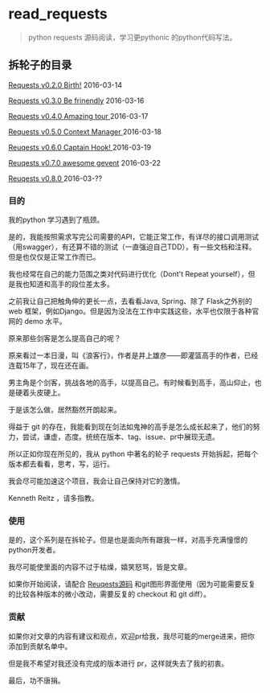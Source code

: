 # read_requests
> python requests 源码阅读，学习更pythonic 的python代码写法。





## 拆轮子的目录


[Requests v0.2.0  Birth!](./doc/Requests_v0.2.0.md)  2016-03-14

[Requests v0.3.0  Be frinendly](./doc/Requests_v0.3.0.md) 2016-03-16

[Requests v0.4.0  Amazing tour ](./doc/Requests_v0.4.0.md)	2016-03-17 

[Requests v0.5.0 Context Manager ](./doc/Requests_v0.5.0.md)	2016-03-18

[Reuqests v0.6.0 Captain Hook! ](./doc/Requests_v0.6.0.md)  2016-03-19

[Reuqests v0.7.0 awesome gevent](./doc/Requests_v0.7.0.md)  2016-03-22

[Reuqests v0.8.0 ](./doc/Requests_v0.8.0.md)  2016-03-??

### 目的

我的python 学习遇到了瓶颈。

是的，我能按照需求写完公司需要的API，它能正常工作，有详尽的接口调用测试（用swagger），有还算不错的测试（一直强迫自己TDD），有一些文档和注释。但是也仅仅是正常工作而已。

我也经常在自己的能力范围之类对代码进行优化（Dont't Repeat yourself），但是我也知道和高手的段位差太多。

之前我让自己把触角伸的更长一点，去看看Java, Spring、除了 Flask之外别的 web 框架，例如Django。但是因为没法在工作中实践这些，水平也仅限于各种官网的	demo 水平。

原来那些剑客是怎么提高自己的呢？

原来看过一本日漫，叫《浪客行》，作者是井上雄彦——即灌篮高手的作者，已经连载15年了，现在还在画。

男主角是个剑客，挑战各地的高手，以提高自己。有时候看到高手，高山仰止，也是硬着头皮硬上。

于是该怎么做，居然豁然开朗起来。

得益于 git 的存在，我能看到现在剑法如鬼神的高手是怎么成长起来了，他们的努力，尝试，谦虚，态度。统统在版本、tag、issue、pr中展现无遗。

所以正如你现在所见的，我从 python 中著名的轮子 requests 开始拆起，把每个版本都去看看，思考，写，运行。

我会尽可能加速这个项目，我会让自己保持对它的激情。

Kenneth Reitz ，请多指教。


### 使用

是的，这个系列是在拆轮子。但是也是面向所有跟我一样，对高手充满憧憬的 python开发者。

我尽可能使里面的内容不过于枯燥，嬉笑怒骂，皆是文章。

如果你开始阅读，请配合 [Reuqests源码](https://github.com/kennethreitz/requests) 和git图形界面使用（因为可能需要反复的比较各种版本的微小改动，需要反复的 checkout 和 git diff）。


### 贡献

如果你对文章的内容有建议和观点，欢迎pr给我，我尽可能的merge进来，把你添加到贡献名单中。

但是我不希望对我还没有完成的版本进行 pr，这样就失去了我的初衷。


最后，功不唐捐。





